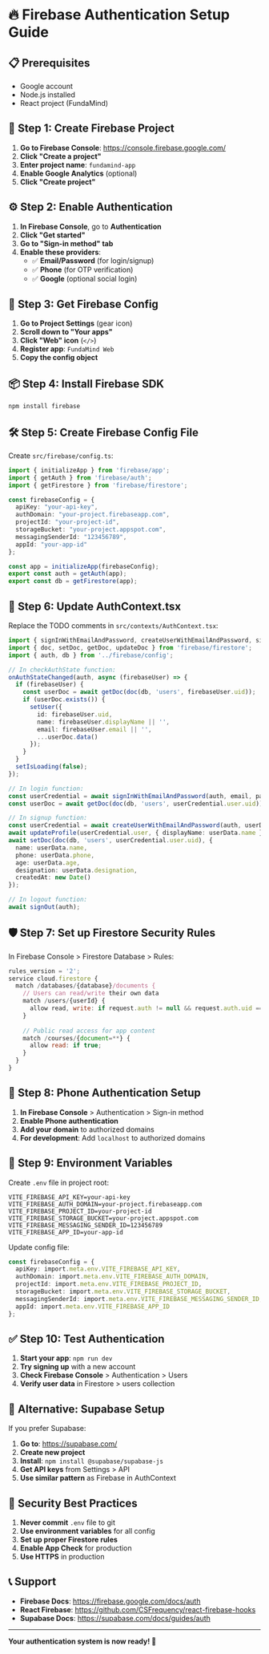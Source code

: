 # 🔥 Firebase Authentication Setup Guide

## 📋 **Prerequisites**
- Google account
- Node.js installed
- React project (FundaMind)

## 🚀 **Step 1: Create Firebase Project**

1. **Go to Firebase Console**: https://console.firebase.google.com/
2. **Click "Create a project"**
3. **Enter project name**: `fundamind-app`
4. **Enable Google Analytics** (optional)
5. **Click "Create project"**

## ⚙️ **Step 2: Enable Authentication**

1. **In Firebase Console**, go to **Authentication**
2. **Click "Get started"**
3. **Go to "Sign-in method" tab**
4. **Enable these providers**:
   - ✅ **Email/Password** (for login/signup)
   - ✅ **Phone** (for OTP verification)
   - ✅ **Google** (optional social login)

## 🔑 **Step 3: Get Firebase Config**

1. **Go to Project Settings** (gear icon)
2. **Scroll down to "Your apps"**
3. **Click "Web" icon** (`</>`)
4. **Register app**: `FundaMind Web`
5. **Copy the config object**

## 📦 **Step 4: Install Firebase SDK**

```bash
npm install firebase
```

## 🛠️ **Step 5: Create Firebase Config File**

Create `src/firebase/config.ts`:

```typescript
import { initializeApp } from 'firebase/app';
import { getAuth } from 'firebase/auth';
import { getFirestore } from 'firebase/firestore';

const firebaseConfig = {
  apiKey: "your-api-key",
  authDomain: "your-project.firebaseapp.com",
  projectId: "your-project-id",
  storageBucket: "your-project.appspot.com",
  messagingSenderId: "123456789",
  appId: "your-app-id"
};

const app = initializeApp(firebaseConfig);
export const auth = getAuth(app);
export const db = getFirestore(app);
```

## 🔧 **Step 6: Update AuthContext.tsx**

Replace the TODO comments in `src/contexts/AuthContext.tsx`:

```typescript
import { signInWithEmailAndPassword, createUserWithEmailAndPassword, signOut, onAuthStateChanged, updateProfile } from 'firebase/auth';
import { doc, setDoc, getDoc, updateDoc } from 'firebase/firestore';
import { auth, db } from '../firebase/config';

// In checkAuthState function:
onAuthStateChanged(auth, async (firebaseUser) => {
  if (firebaseUser) {
    const userDoc = await getDoc(doc(db, 'users', firebaseUser.uid));
    if (userDoc.exists()) {
      setUser({
        id: firebaseUser.uid,
        name: firebaseUser.displayName || '',
        email: firebaseUser.email || '',
        ...userDoc.data()
      });
    }
  }
  setIsLoading(false);
});

// In login function:
const userCredential = await signInWithEmailAndPassword(auth, email, password);
const userDoc = await getDoc(doc(db, 'users', userCredential.user.uid));

// In signup function:
const userCredential = await createUserWithEmailAndPassword(auth, userData.email, userData.password);
await updateProfile(userCredential.user, { displayName: userData.name });
await setDoc(doc(db, 'users', userCredential.user.uid), {
  name: userData.name,
  phone: userData.phone,
  age: userData.age,
  designation: userData.designation,
  createdAt: new Date()
});

// In logout function:
await signOut(auth);
```

## 🛡️ **Step 7: Set up Firestore Security Rules**

In Firebase Console > Firestore Database > Rules:

```javascript
rules_version = '2';
service cloud.firestore {
  match /databases/{database}/documents {
    // Users can read/write their own data
    match /users/{userId} {
      allow read, write: if request.auth != null && request.auth.uid == userId;
    }
    
    // Public read access for app content
    match /courses/{document=**} {
      allow read: if true;
    }
  }
}
```

## 📱 **Step 8: Phone Authentication Setup**

1. **In Firebase Console** > Authentication > Sign-in method
2. **Enable Phone authentication**
3. **Add your domain** to authorized domains
4. **For development**: Add `localhost` to authorized domains

## 🔐 **Step 9: Environment Variables**

Create `.env` file in project root:

```env
VITE_FIREBASE_API_KEY=your-api-key
VITE_FIREBASE_AUTH_DOMAIN=your-project.firebaseapp.com
VITE_FIREBASE_PROJECT_ID=your-project-id
VITE_FIREBASE_STORAGE_BUCKET=your-project.appspot.com
VITE_FIREBASE_MESSAGING_SENDER_ID=123456789
VITE_FIREBASE_APP_ID=your-app-id
```

Update config file:
```typescript
const firebaseConfig = {
  apiKey: import.meta.env.VITE_FIREBASE_API_KEY,
  authDomain: import.meta.env.VITE_FIREBASE_AUTH_DOMAIN,
  projectId: import.meta.env.VITE_FIREBASE_PROJECT_ID,
  storageBucket: import.meta.env.VITE_FIREBASE_STORAGE_BUCKET,
  messagingSenderId: import.meta.env.VITE_FIREBASE_MESSAGING_SENDER_ID,
  appId: import.meta.env.VITE_FIREBASE_APP_ID
};
```

## ✅ **Step 10: Test Authentication**

1. **Start your app**: `npm run dev`
2. **Try signing up** with a new account
3. **Check Firebase Console** > Authentication > Users
4. **Verify user data** in Firestore > users collection

## 🎯 **Alternative: Supabase Setup**

If you prefer Supabase:

1. **Go to**: https://supabase.com/
2. **Create new project**
3. **Install**: `npm install @supabase/supabase-js`
4. **Get API keys** from Settings > API
5. **Use similar pattern** as Firebase in AuthContext

## 🚨 **Security Best Practices**

1. **Never commit** `.env` file to git
2. **Use environment variables** for all config
3. **Set up proper Firestore rules**
4. **Enable App Check** for production
5. **Use HTTPS** in production

## 📞 **Support**

- **Firebase Docs**: https://firebase.google.com/docs/auth
- **React Firebase**: https://github.com/CSFrequency/react-firebase-hooks
- **Supabase Docs**: https://supabase.com/docs/guides/auth

---

**Your authentication system is now ready! 🎉**
